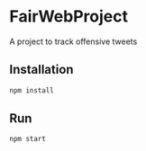 FairWebProject
==============

A project to track offensive tweets

Installation
------------

```bash
npm install
```

Run
---

```bash
npm start
```
